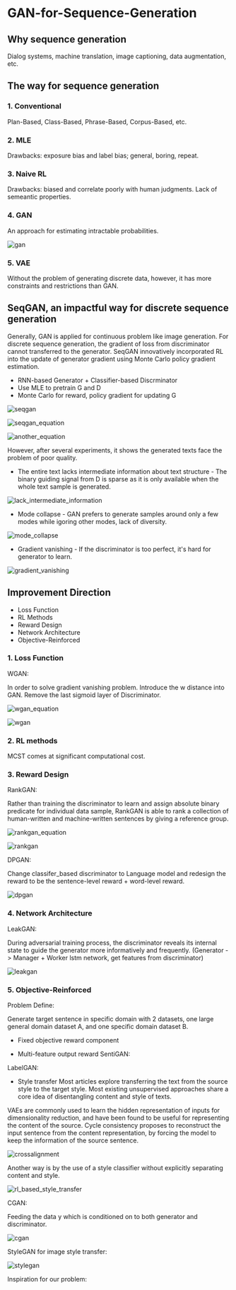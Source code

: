 # GAN-for-Sequence-Generation

## Why sequence generation
Dialog systems, machine translation, image captioning, data augmentation, etc. 

## The way for sequence generation
### 1. Conventional
Plan-Based, Class-Based, Phrase-Based, Corpus-Based, etc.
### 2. MLE
Drawbacks: exposure bias and label bias; general, boring, repeat.
### 3. Naive RL
Drawbacks: biased and correlate poorly with human judgments. Lack of semeantic properties.
### 4. GAN
An approach for estimating intractable probabilities.

![gan](https://s3-ap-south-1.amazonaws.com/av-blog-media/wp-content/uploads/2017/06/11000153/g1.jpg)

### 5. VAE
Without the problem of generating discrete data, however, it has more constraints and restrictions than GAN.

## SeqGAN, an impactful way for discrete sequence generation
Generally, GAN is applied for continuous problem like image generation. For discrete sequence generation, the gradient of loss from discriminator cannot transferred to the generator. SeqGAN innovatively incorporated RL into the update of generator gradient using Monte Carlo policy gradient estimation. 

 * RNN-based Generator + Classifier-based Discrminator
 * Use MLE to pretrain G and D
 * Monte Carlo for reward, policy gradient for updating G

![seqgan](https://cdn-images-1.medium.com/max/1200/0*FUwClIx3rko7vbFG)

![seqgan_equation](https://cdn-images-1.medium.com/max/1600/0*JcHrudkUiINkgXhG.png)

![another_equation]()

However, after several experiments, it shows the generated texts face the problem of poor quality. 
  * The entire text lacks intermediate information about text structure - The binary guiding signal from D is sparse as it is only available when the whole text sample is generated. 
  
  ![lack_intermediate_information]()
  
  * Mode collapse - GAN prefers to generate samples around only a few modes while igoring other modes, lack of diversity. 
  
  ![mode_collapse]()
  
  * Gradient vanishing - If the discriminator is too perfect, it's hard for generator to learn.
  
  ![gradient_vanishing]()

## Improvement Direction
 * Loss Function
 * RL Methods 
 * Reward Design
 * Network Architecture
 * Objective-Reinforced
 
### 1. Loss Function
WGAN:

In order to solve gradient vanishing problem. Introduce the w distance into GAN. Remove the last sigmoid layer of Discriminator.

![wgan_equation](https://github.com/lianyixin/GAN-for-Sequence-Generation/blob/master/wgan.png)

![wgan](https://cdn-images-1.medium.com/max/1600/1*-VajV2qCbPWDCdNGbQfCng.png)

### 2. RL methods
MCST comes at significant computational cost.

### 3. Reward Design
RankGAN:

Rather than training the discriminator to learn and assign absolute binary predicate for individual data sample, RankGAN is able to rank a collection of human-written and machine-written sentences by giving a reference group. 

![rankgan_equation](https://tobiaslee.top/img/rank_gan.png)

![rankgan](https://github.com/lianyixin/GAN-for-Sequence-Generation/blob/master/rankgan.png)

DPGAN:

Change classifer_based discriminator to Language model and redesign the reward to be the sentence-level reward + word-level reward.

![dpgan](https://cdn-images-1.medium.com/max/1600/1*8G0FmWqfWDJXCIUbrY-JUA.png)

### 4. Network Architecture
LeakGAN: 

During adversarial training process, the discriminator reveals its internal state to guide the generator more informatively and frequently. (Generator -> Manager + Worker lstm network, get features from discriminator)

![leakgan](https://pbs.twimg.com/media/DRPIgb4XkAADSkV.jpg)

### 5. Objective-Reinforced
Problem Define: 

Generate target sentence in specific domain with 2 datasets, one large general domain dataset A, and one specific domain dataset B.

 * Fixed objective reward component

 * Multi-feature output reward
  SentiGAN:

  LabelGAN:

 * Style transfer
  Most articles explore transferring the text from the source style to the target style. Most existing unsupervised approaches share a core idea of disentangling content and style of texts. 

  VAEs are commonly used to learn the hidden representation of inputs for dimensionality reduction, and have been found to be useful for representing the content of the source. Cycle consistency proposes to reconstruct the input sentence from the content representation, by forcing the model to keep the information of the source sentence. 

  ![crossalignment](http://isukorea.com/media/PNG/latent.PNG)

  Another way is by the use of a style classifier without explicitly separating content and style. 

  ![rl_based_style_transfer](https://github.com/lianyixin/GAN-for-Sequence-Generation/blob/master/rlbasedstyletransfer.png)

  CGAN:

  Feeding the data y which is conditioned on to both generator and discriminator.

  ![cgan]()

  StyleGAN for image style transfer:

  ![stylegan](https://cdn-images-1.medium.com/max/1600/0*uqn4slMHrFYkFmjS.png)

  Inspiration for our problem:

